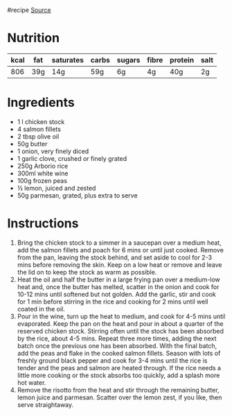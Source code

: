#recipe 
[Source](https://www.bbcgoodfood.com/recipes/salmon-risotto)
# Nutrition
| kcal | fat | saturates | carbs | sugars | fibre | protein | salt |
| ---- | --- | --------- | ----- | ------ | ----- | ------- | ---- |
| 806  | 39g | 14g       | 59g   | 6g     | 4g    | 40g     | 2g   |
# Ingredients
- 1 l chicken stock
- 4 salmon fillets
- 2 tbsp olive oil
- 50g butter
- 1 onion, very finely diced
- 1 garlic clove, crushed or finely grated
- 250g Arborio rice
- 300ml white wine
- 100g frozen peas
- ½ lemon, juiced and zested
- 50g parmesan, grated, plus extra to serve
# Instructions
1. Bring the chicken stock to a simmer in a saucepan over a medium heat, add the salmon fillets and poach for 6 mins or until just cooked. Remove from the pan, leaving the stock behind, and set aside to cool for 2-3 mins before removing the skin. Keep on a low heat or remove and leave the lid on to keep the stock as warm as possible.
2. Heat the oil and half the butter in a large frying pan over a medium-low heat and, once the butter has melted, scatter in the onion and cook for 10-12 mins until softened but not golden. Add the garlic, stir and cook for 1 min before stirring in the rice and cooking for 2 mins until well coated in the oil.
3. Pour in the wine, turn up the heat to medium, and cook for 4-5 mins until evaporated. Keep the pan on the heat and pour in about a quarter of the reserved chicken stock. Stirring often until the stock has been absorbed by the rice, about 4-5 mins. Repeat three more times, adding the next batch once the previous one has been absorbed. With the final batch, add the peas and flake in the cooked salmon fillets. Season with lots of freshly ground black pepper and cook for 3-4 mins until the rice is tender and the peas and salmon are heated through. If the rice needs a little more cooking or the stock absorbs too quickly, add a splash more hot water.
4. Remove the risotto from the heat and stir through the remaining butter, lemon juice and parmesan. Scatter over the lemon zest, if you like, then serve straightaway.